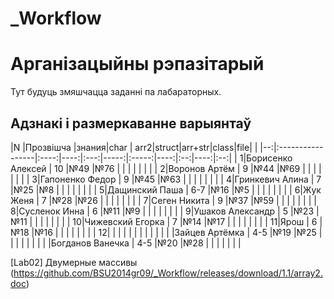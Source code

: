 # _Workflow
# Арганізацыйны рэпазітарый

Тут будуць змяшчацца  заданні па лабараторных.

## Адзнакі і размеркаванне варыянтаў


|N  |Прозвішча         |знания|char | arr2|struct|arr+str|class|file|     |
|--:|:-----------------|:----:|----:|:---:|-----:|:-----:|----:|:--:|----:|:--:|
|  1|Борисенко Алексей |  10  |№49  |№76  |      |       |     |    |     |    |
|  2|Воронов Артём     |  9   |№44  |№69  |      |       |     |    |     |    |
|  3|Гапоненко Федор   |  9   |№45  |№63  |      |       |     |    |     |    |
|  4|Гринкевич Алина   |  7   |№25  |№8   |      |       |     |    |     |    |
|  5|Дащинский Паша    |  6-7 |№16  |№5   |      |       |     |    |     |    |
|  6|Жук Женя          |  7   |№28  |№26  |      |       |     |    |     |    |
|  7|Сеген Никита      |  9   |№37  |№59  |      |       |     |    |     |    |
|  8|Сусленок Инна     |  6   |№11  |№9   |      |       |     |    |     |    |
|  9|Ушаков Александр  |  5   |№23  |№11  |      |       |     |    |     |    |
| 10|Чижевский Егорка  |  7   |№14  |№17  |      |       |     |    |     |    |
| 11|Ярош              |  6   |№18  |№16  |      |       |     |    |     |    |
| 12|                  |      |     |     |      |       |     |    |     |    |
|   |Зайцев Артёмка    |  4-5 |№19  |№25  |      |       |     |    |     |    |
|   |Богданов Ванечка  |  4-5 |№20  |№28  |      |       |     |    |     |    |

[Lab02] Двумерные массивы (https://github.com/BSU2014gr09/_Workflow/releases/download/1.1/array2.doc)
